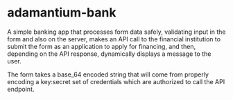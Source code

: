 # adamantium-bank

A simple banking app that processes form data safely, validating input in the form and also on the server,
makes an API call to the financial institution to submit the form as an application to apply for 
financing, and then, depending on the API response, dynamically displays a message to the user.

The form takes a base_64 encoded string that will come from properly encoding a key:secret set of credentials
which are authorized to call the API endpoint.